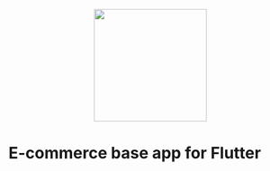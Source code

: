 <p align="center">
  <img src="https://albertomontesdeoca.xyz/wp-content/uploads/2020/08/flutter.jpeg" height="200">
</p>

#  E-commerce base app for Flutter

  
  


